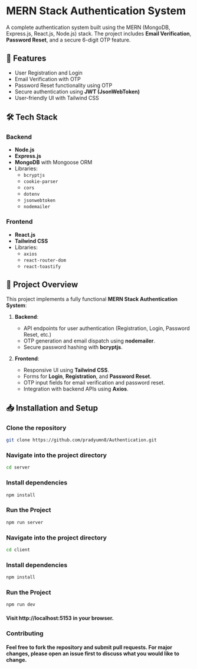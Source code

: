 # MERN Stack Authentication System  

A complete authentication system built using the MERN (MongoDB, Express.js, React.js, Node.js) stack. The project includes **Email Verification**, **Password Reset**, and a secure 6-digit OTP feature.  

## 🌟 Features  
- User Registration and Login  
- Email Verification with OTP  
- Password Reset functionality using OTP  
- Secure authentication using **JWT (JsonWebToken)**  
- User-friendly UI with Tailwind CSS  

## 🛠️ Tech Stack  

### **Backend**  
- **Node.js**  
- **Express.js**  
- **MongoDB** with Mongoose ORM  
- Libraries:  
  - `bcryptjs`  
  - `cookie-parser`  
  - `cors`  
  - `dotenv`  
  - `jsonwebtoken`  
  - `nodemailer`  

### **Frontend**  
- **React.js**  
- **Tailwind CSS**  
- Libraries:  
  - `axios`  
  - `react-router-dom`  
  - `react-toastify`  

## 🚀 Project Overview  

This project implements a fully functional **MERN Stack Authentication System**:  

1. **Backend**:  
   - API endpoints for user authentication (Registration, Login, Password Reset, etc.)  
   - OTP generation and email dispatch using **nodemailer**.  
   - Secure password hashing with **bcryptjs**.  

2. **Frontend**:  
   - Responsive UI using **Tailwind CSS**.  
   - Forms for **Login**, **Registration**, and **Password Reset**.  
   - OTP input fields for email verification and password reset.  
   - Integration with backend APIs using **Axios**.  

## 📥 Installation and Setup
### Clone the repository
```bash
git clone https://github.com/pradyumn8/Authentication.git
```
### Navigate into the project directory
 ```bash
 cd server
 ```

### Install dependencies
   ```bash
  npm install
   ```
### Run the Project
   ```bash
  npm run server
   ```
### Navigate into the project directory
 ```bash
 cd client
 ```

### Install dependencies
   ```bash
  npm install
   ```
### Run the Project
   ```bash
  npm run dev
   ```
#### Visit http://localhost:5153 in your browser.

### Contributing
#### Feel free to fork the repository and submit pull requests. For major changes, please open an issue first to discuss what you would like to change.

